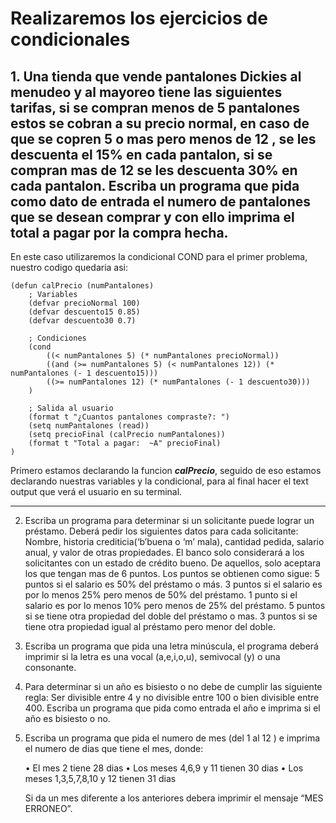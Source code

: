 # Realizaremos los ejercicios de condicionales

## 1. Una tienda que vende pantalones Dickies al menudeo y al mayoreo tiene las siguientes tarifas, si se compran menos de 5 pantalones estos se cobran a su precio normal, en caso de que se copren 5 o mas pero menos de 12 , se les descuenta el 15% en cada pantalon, si se compran mas de 12 se les descuenta 30% en cada pantalon. Escriba un programa que pida como dato de entrada el numero de pantalones que se desean comprar y con ello imprima el total a pagar por la compra hecha.

En este caso utilizaremos la condicional COND para el primer problema, nuestro codigo quedaria asi:

~~~
(defun calPrecio (numPantalones)
    ; Variables
    (defvar precioNormal 100)
    (defvar descuento15 0.85)
    (defvar descuento30 0.7)
    
    ; Condiciones
    (cond 
        ((< numPantalones 5) (* numPantalones precioNormal))
        ((and (>= numPantalones 5) (< numPantalones 12)) (* numPantalones (- 1 descuento15)))
        ((>= numPantalones 12) (* numPantalones (- 1 descuento30)))
    )

    ; Salida al usuario
    (format t "¿Cuantos pantalones compraste?: ")
    (setq numPantalones (read))
    (setq precioFinal (calPrecio numPantalones))
    (format t "Total a pagar:  ~A" precioFinal)
)
~~~

Primero estamos declarando la funcion ***calPrecio***, seguido de eso estamos declarando nuestras variables y la condicional, para al final hacer el text output que verá el usuario en su terminal.
___

2. Escriba un programa para determinar si un solicitante puede lograr un
   préstamo. Deberá pedir los siguientes datos para cada solicitante:
   Nombre, historia crediticia(‘b’buena o ‘m’ mala), cantidad pedida,
   salario anual, y valor de otras propiedades.  El banco solo
   considerará a los solicitantes con un estado de crédito bueno.  De
   aquellos, solo aceptara los que tengan mas de 6 puntos.  Los puntos
   se obtienen como sigue: 5 puntos si el salario es 50% del préstamo o
   más.  3 puntos si el salario es por lo menos 25% pero menos de 50%
   del préstamo.  1 punto si el salario es por lo menos 10% pero menos
   de 25% del préstamo.  5 puntos si se tiene otra propiedad del doble
   del préstamo o mas.  3 puntos si se tiene otra propiedad igual al
   préstamo pero menor del doble.

3. Escriba un programa que pida una letra minúscula, el programa deberá
   imprimir si la letra es una vocal (a,e,i,o,u), semivocal (y) o una
   consonante.

4. Para determinar si un año es bisiesto o no debe de cumplir las
   siguiente regla: Ser divisible entre 4 y no divisible entre 100 o
   bien divisible entre 400.  Escriba un programa que pida como entrada
   el año e imprima si el año es bisiesto o no.

5. Escriba un programa que pida el numero de mes (del 1 al 12 ) e
   imprima el numero de dias que tiene el mes, donde:

   • El mes 2 tiene 28 dias
   • Los meses 4,6,9 y 11 tienen 30 dias
   • Los meses 1,3,5,7,8,10 y 12 tienen 31 dias

   Si da un mes diferente a los anteriores debera imprimir el mensaje
   “MES ERRONEO”.